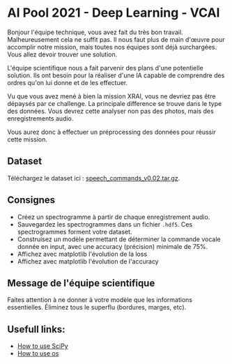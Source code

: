 # AI Pool 2021 - Deep Learning - VCAI

Bonjour l'équipe technique, vous avez fait du très bon travail. Malheureusement cela ne suffit pas.
Il nous faut plus de main d'œuvre pour accomplir notre mission, mais toutes nos équipes sont déjà surchargées. Vous allez devoir trouver une solution.

L'équipe scientifique nous a fait parvenir des plans d'une potentielle solution.
Ils ont besoin pour la réaliser d'une IA capable de comprendre des ordres qu'on lui donne et de les effectuer.

Vu que vous avez mené à bien la mission XRAI, vous ne devriez pas être dépaysés par ce challenge.
La principale difference se trouve dans le type des données. Vous devrez cette analyser non pas des photos, mais des enregistrements audio.

Vous aurez donc à effectuer un préprocessing des données pour réussir cette mission.

## Dataset

Téléchargez le dataset ici : [speech_commands_v0.02.tar.gz](http://download.tensorflow.org/data/speech_commands_v0.02.tar.gz).

## Consignes

- Créez un spectrogramme à partir de chaque enregistrement audio.
- Sauvegardez les spectrogrammes dans un fichier `.hdf5`. Ces spectrogrammes forment votre dataset.
- Construisez un modèle permettant de déterminer la commande vocale donnée en input, avec une accuracy (précision) minimale de 75%.
- Affichez avec matplotlib l'évolution de la loss
- Affichez avec matplotlib l'évolution de l'accuracy


## Message de l'équipe scientifique

Faites attention à ne donner à votre modèle que les informations essentielles. Éliminez tous le superflu (bordures, marges, etc).

## Usefull links:
- [How to use SciPy](https://docs.scipy.org/doc/scipy/reference/)
- [How to use os](https://docs.python.org/fr/2.7/library/os.html)
